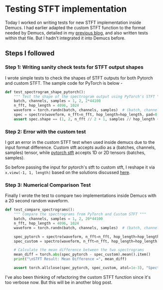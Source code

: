 # Testing STFT implementation

Today I worked on writing tests for new STFT implementation inside Demucs.
I had earlier adapted the custom STFT function to the format needed by Demucs, detailed in my [previous blog](../pytorch/reimplementing-pytorch-stft.md), and also written tests within that file. But I hadn't integrated it into Demucs before.

## Steps I followed

### Step 1: Writing sanity check tests for STFT output shapes

I wrote simple tests to check the shapes of STFT outputs for both Pytorch and custom STFT.
The sample code for PyTorch is below -

```python
def test_spectrogram_shape_pytorch():
    """ Test the shape of the spectrogram output using PyTorch's STFT """
    batch, channels, samples = 1, 2, 2*44100
    n_fft, hop_length = 4096, 1024
    waveform = torch.randn(batch, channels, samples)  # (batch, channels, samples)
    spec = spectro(waveform, n_fft=n_fft, hop_length=hop_length, pad=0, stft_type='pytorch')
    assert spec.shape == (1, 2, n_fft // 2 + 1, samples // hop_length + 1, 2)  # (batch, channels, freq_bins, time_steps, 2)
```

### Step 2: Error with the custom test

I got an error in the custom STFT test when used inside demucs due to the input format difference.
Custom stft accepts audio as a (batches, channels, samples) tensor, while [pytorch stft](https://docs.pytorch.org/docs/stable/generated/torch.stft.html) accepts 1D or 2D tensors (batches, samples).

So before passing the input for pytorch's stft to custom stft, I reshape it via `x.view(-1, 1, length)` based on the solutions discussed [here](https://discuss.pytorch.org/t/best-way-to-convolve-on-different-channels-with-a-single-kernel/16501/4?u=dhunstack).

### Step 3: Numerical Comparison Test

Finally I wrote the test to compare two implementations inside Demucs with a 20 second random waveform.

```python
def test_compare_spectrograms():
    """ Compare the spectrograms from PyTorch and Custom STFT """
    batch, channels, samples = 1, 2, 20*44100
    n_fft, hop_length = 4096, 1024
    waveform = torch.randn(batch, channels, samples)  # (batch, channels, samples)

    spec_pytorch = spectro(waveform, n_fft=n_fft, hop_length=hop_length, pad=0, stft_type='pytorch')
    spec_custom = spectro(waveform, n_fft=n_fft, hop_length=hop_length, pad=0, stft_type='custom')

    # Calculate the mean difference between the two spectrograms
    mean_diff = torch.abs(spec_pytorch - spec_custom).mean().item()
    print("\nSTFT Result: Mean Difference =", mean_diff)

    assert torch.allclose(spec_pytorch, spec_custom, atol=1e-3), "Spectrograms do not match!"
```

I've also been thinking of refactoring the custom STFT function since it's too verbose now. But this will be in another blog post.
